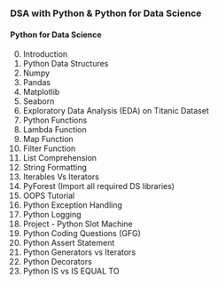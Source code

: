 ### DSA with Python & Python for Data Science

#### Python for Data Science

00. Introduction
01. Python Data Structures
02. Numpy
03. Pandas
04. Matplotlib
05. Seaborn
06. Exploratory Data Analysis (EDA) on Titanic Dataset
07. Python Functions
08. Lambda Function
09. Map Function
10. Filter Function
11. List Comprehension
12. String Formatting
13. Iterables Vs Iterators
14. PyForest (Import all required DS libraries)
15. OOPS Tutorial
16. Python Exception Handling
17. Python Logging
18. Project - Python Slot Machine
19. Python Coding Questions (GFG)
20. Python Assert Statement
21. Python Generators vs Iterators
22. Python Decorators
23. Python IS vs IS EQUAL TO